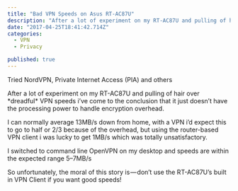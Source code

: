 ```yaml
---
title: "Bad VPN Speeds on Asus RT-AC87U"
description: "After a lot of experiment on my RT-AC87U and pulling of hair over *dreadful* VPN speeds i’ve come to the conclusion that it just doesn’t have the processing power to handle encryption overhead. I can…"
date: "2017-04-25T18:41:42.714Z"
categories: 
  - VPN
  - Privacy

published: true
---
```


Tried NordVPN, Private Internet Access (PIA) and others

After a lot of experiment on my RT-AC87U and pulling of hair over \*dreadful\* VPN speeds i’ve come to the conclusion that it just doesn’t have the processing power to handle encryption overhead.

I can normally average 13MB/s down from home, with a VPN i’d expect this to go to half or 2/3 because of the overhead, but using the router-based VPN client i was lucky to get 1MB/s which was totally unsatisfactory.

I switched to command line OpenVPN on my desktop and speeds are within the expected range 5–7MB/s

So unfortunately, the moral of this story is — don’t use the RT-AC87U’s built in VPN Client if you want good speeds!